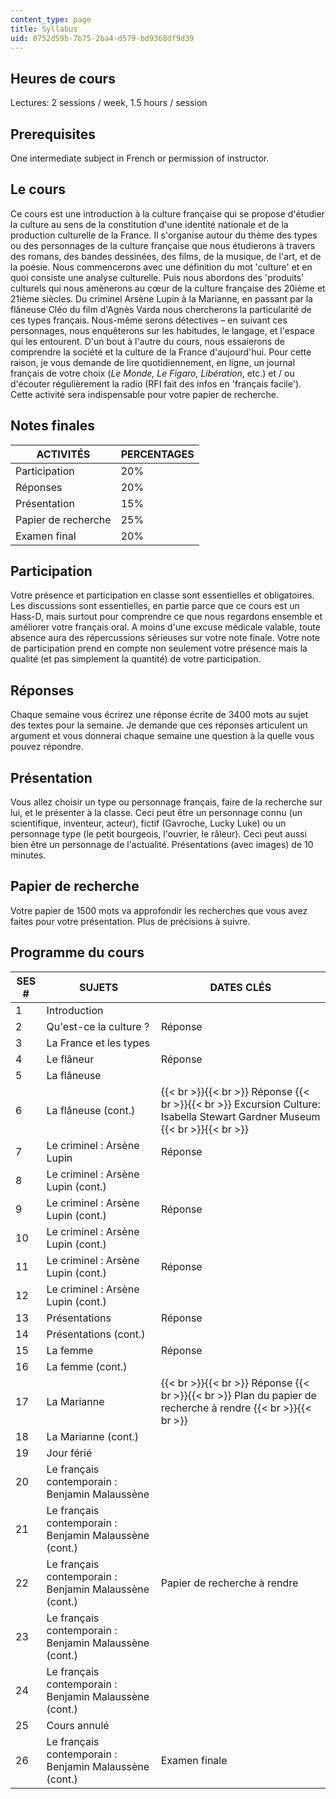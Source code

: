 ```yaml
---
content_type: page
title: Syllabus
uid: 0752d59b-7b75-2ba4-d579-bd9368df9d39
---
```


Heures de cours
---------------

Lectures: 2 sessions / week, 1.5 hours / session

Prerequisites
-------------

One intermediate subject in French or permission of instructor.

Le cours
--------

Ce cours est une introduction à la culture française qui se propose d'étudier la culture au sens de la constitution d'une identité nationale et de la production culturelle de la France. Il s'organise autour du thème des types ou des personnages de la culture française que nous étudierons à travers des romans, des bandes dessinées, des films, de la musique, de l'art, et de la poésie. Nous commencerons avec une définition du mot 'culture' et en quoi consiste une analyse culturelle. Puis nous abordons des 'produits' culturels qui nous amènerons au cœur de la culture française des 20ième et 21ième siècles. Du criminel Arsène Lupin à la Marianne, en passant par la flâneuse Cléo du film d'Agnès Varda nous chercherons la particularité de ces types français. Nous-même serons détectives – en suivant ces personnages, nous enquêterons sur les habitudes, le langage, et l'espace qui les entourent. D'un bout à l'autre du cours, nous essaierons de comprendre la société et la culture de la France d'aujourd'hui. Pour cette raison, je vous demande de lire quotidiennement, en ligne, un journal français de votre choix (_Le Monde, Le Figaro, Libération_, etc.) et / ou d'écouter régulièrement la radio (RFI fait des infos en 'français facile'). Cette activité sera indispensable pour votre papier de recherche.

Notes finales
-------------

| ACTIVITÉS | PERCENTAGES |
| --- | --- |
| Participation | 20% |
| Réponses | 20% |
| Présentation | 15% |
| Papier de recherche | 25% |
| Examen final | 20% 

Participation
-------------

Votre présence et participation en classe sont essentielles et obligatoires. Les discussions sont essentielles, en partie parce que ce cours est un Hass-D, mais surtout pour comprendre ce que nous regardons ensemble et améliorer votre français oral. A moins d'une excuse médicale valable, toute absence aura des répercussions sérieuses sur votre note finale. Votre note de participation prend en compte non seulement votre présence mais la qualité (et pas simplement la quantité) de votre participation.

Réponses
--------

Chaque semaine vous écrirez une réponse écrite de 3400 mots au sujet des textes pour la semaine. Je demande que ces réponses articulent un argument et vous donnerai chaque semaine une question à la quelle vous pouvez répondre.

Présentation
------------

Vous allez choisir un type ou personnage français, faire de la recherche sur lui, et le présenter à la classe. Ceci peut être un personnage connu (un scientifique, inventeur, acteur), fictif (Gavroche, Lucky Luke) ou un personnage type (le petit bourgeois, l'ouvrier, le râleur). Ceci peut aussi bien être un personnage de l'actualité. Présentations (avec images) de 10 minutes.

Papier de recherche
-------------------

Votre papier de 1500 mots va approfondir les recherches que vous avez faites pour votre présentation. Plus de précisions à suivre.

Programme du cours
------------------

| SES # | SUJETS | DATES CLÉS |
| --- | --- | --- |
| 1 | Introduction | &nbsp; |
| 2 | Qu'est-ce la culture ? | Réponse |
| 3 | La France et les types | &nbsp; |
| 4 | Le flâneur | Réponse |
| 5 | La flâneuse | &nbsp; |
| 6 | La flâneuse (cont.) |  {{< br >}}{{< br >}} Réponse {{< br >}}{{< br >}} Excursion Culture: Isabella Stewart Gardner Museum {{< br >}}{{< br >}}  |
| 7 | Le criminel : Arsène Lupin | Réponse |
| 8 | Le criminel : Arsène Lupin (cont.) | &nbsp; |
| 9 | Le criminel : Arsène Lupin (cont.) | Réponse |
| 10 | Le criminel : Arsène Lupin (cont.) | &nbsp; |
| 11 | Le criminel : Arsène Lupin (cont.) | Réponse |
| 12 | Le criminel : Arsène Lupin (cont.) | &nbsp; |
| 13 | Présentations | Réponse |
| 14 | Présentations (cont.) | &nbsp; |
| 15 | La femme | Réponse |
| 16 | La femme (cont.) | &nbsp; |
| 17 | La Marianne |  {{< br >}}{{< br >}} Réponse {{< br >}}{{< br >}} Plan du papier de recherche à rendre {{< br >}}{{< br >}}  |
| 18 | La Marianne (cont.) | &nbsp; |
| 19 | Jour férié | &nbsp; |
| 20 | Le français contemporain : Benjamin Malaussène | &nbsp; |
| 21 | Le français contemporain : Benjamin Malaussène (cont.) | &nbsp; |
| 22 | Le français contemporain : Benjamin Malaussène (cont.) | Papier de recherche à rendre |
| 23 | Le français contemporain : Benjamin Malaussène (cont.) | &nbsp; |
| 24 | Le français contemporain : Benjamin Malaussène (cont.) | &nbsp; |
| 25 | Cours annulé | &nbsp; |
| 26 | Le français contemporain : Benjamin Malaussène (cont.) | Examen finale